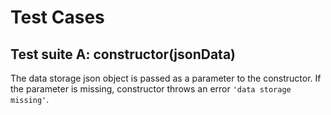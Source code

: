 # Test Cases

## Test suite A: constructor(jsonData)

The data storage json object is passed as a parameter to the constructor. If the parameter is missing, constructor throws an error `'data storage missing'`.
